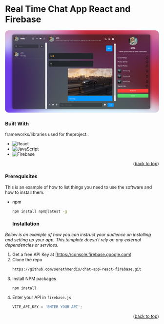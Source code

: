 # Real Time Chat App React and Firebase
![dp](https://github.com/senethmendis/chat-app-react-firebase/blob/main/public/Screenshot%202024-06-28%20175205%20(1).png)

### Built With

 frameworks/libraries used for theproject..


* ![React](https://img.shields.io/badge/react-%2320232a.svg?style=for-the-badge&logo=react&logoColor=%2361DAFB)
* ![JavaScript](https://img.shields.io/badge/javascript-%23323330.svg?style=for-the-badge&logo=javascript&logoColor=%23F7DF1E)
* ![Firebase](https://img.shields.io/badge/firebase-a08021?style=for-the-badge&logo=firebase&logoColor=ffcd34)

<p align="right">(<a href="#readme-top">back to top</a>)</p>

### Prerequisites

This is an example of how to list things you need to use the software and how to install them.
* npm
  ```sh
  npm install npm@latest -g
  ```

  ### Installation

_Below is an example of how you can instruct your audience on installing and setting up your app. This template doesn't rely on any external dependencies or services._

1. Get a free API Key at [https://console.firebase.google.com)
2. Clone the repo
   ```sh
   https://github.com/senethmendis/chat-app-react-firebase.git
   ```
3. Install NPM packages
   ```sh
   npm install
   ```
4. Enter your API in `firebase.js`
   ```js
   VITE_API_KEY = 'ENTER YOUR API';
   ```

<p align="right">(<a href="#readme-top">back to top</a>)</p>
